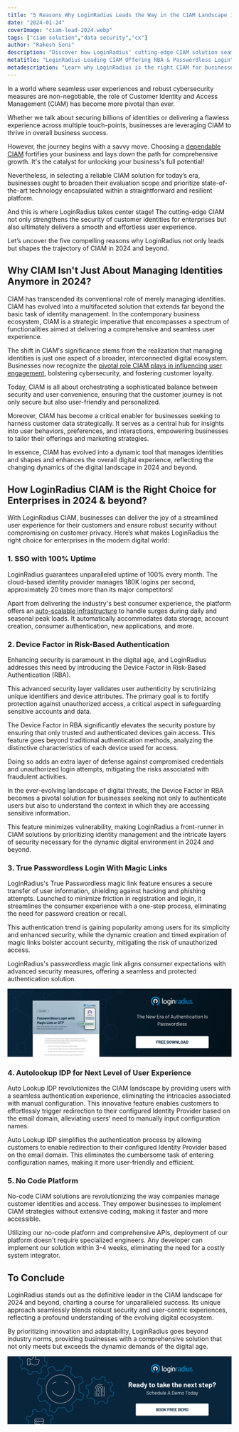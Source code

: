 ```yaml
---
title: "5 Reasons Why LoginRadius Leads the Way in the CIAM Landscape in 2024 & Beyond"
date: "2024-01-24"
coverImage: "ciam-lead-2024.webp"
tags: ["ciam solution","data security","cx"]
author: "Rakesh Soni"
description: "Discover how LoginRadius’ cutting-edge CIAM solution seamlessly integrates state-of-the-art technology for robust security and unparalleled user experiences, making it the go-to choice for businesses navigating the digital terrain."
metatitle: "LoginRadius-Leading CIAM Offering RBA & Passwordless Login"
metadescription: "Learn why LoginRadius is the right CIAM for businesses in 2024 & beyond. Explore innovative features, including device factor in RBA & true passwordless login."
---
```

In a world where seamless user experiences and robust cybersecurity measures are non-negotiable, the role of Customer Identity and Access Management (CIAM) has become more pivotal than ever.

Whether we talk about securing billions of identities or delivering a flawless experience across multiple touch-points, businesses are leveraging CIAM to thrive in overall business success. 

However, the journey begins with a savvy move. Choosing a [dependable CIAM](https://loginradius.com/) fortifies your business and lays down the path for comprehensive growth. It's the catalyst for unlocking your business's full potential!

Nevertheless, in selecting a reliable CIAM solution for today’s era, businesses ought to broaden their evaluation scope and prioritize state-of-the-art technology encapsulated within a straightforward and resilient platform.

And this is where LoginRadius takes center stage! The cutting-edge CIAM not only strengthens the security of customer identities for enterprises but also ultimately delivers a smooth and effortless user experience.

Let’s uncover the five compelling reasons why LoginRadius not only leads but shapes the trajectory of CIAM in 2024 and beyond. 

## Why CIAM Isn't Just About Managing Identities Anymore in 2024?

CIAM has transcended its conventional role of merely managing identities. CIAM has evolved into a multifaceted solution that extends far beyond the basic task of identity management. In the contemporary business ecosystem, CIAM is a strategic imperative that encompasses a spectrum of functionalities aimed at delivering a comprehensive and seamless user experience.

The shift in CIAM's significance stems from the realization that managing identities is just one aspect of a broader, interconnected digital ecosystem. Businesses now recognize the [pivotal role CIAM plays in influencing user engagement](https://www.loginradius.com/blog/growth/consumer-management-to-consumer-engagement/), bolstering cybersecurity, and fostering customer loyalty. 

Today, CIAM is all about orchestrating a sophisticated balance between security and user convenience, ensuring that the customer journey is not only secure but also user-friendly and personalized.

Moreover, CIAM has become a critical enabler for businesses seeking to harness customer data strategically. It serves as a central hub for insights into user behaviors, preferences, and interactions, empowering businesses to tailor their offerings and marketing strategies. 

In essence, CIAM has evolved into a dynamic tool that manages identities and shapes and enhances the overall digital experience, reflecting the changing dynamics of the digital landscape in 2024 and beyond.

## How LoginRadius CIAM is the Right Choice for Enterprises in 2024 & beyond?

With LoginRadius CIAM, businesses can deliver the joy of a streamlined user experience for their customers and ensure robust security without compromising on customer privacy. Here’s what makes LoginRadius the right choice for enterprises in the modern digital world: 

### 1. SSO with 100% Uptime 

LoginRadius guarantees unparalleled uptime of 100% every month. The cloud-based identity provider manages 180K logins per second, approximately 20 times more than its major competitors!

Apart from delivering the industry's best consumer experience,  the platform offers an [auto-scalable infrastructure](https://www.loginradius.com/scalability/) to handle surges during daily and seasonal peak loads. It automatically accommodates data storage, account creation, consumer authentication, new applications, and more.

### 2. Device Factor in Risk-Based Authentication

Enhancing security is paramount in the digital age, and LoginRadius addresses this need by introducing the Device Factor in Risk-Based Authentication (RBA). 

This advanced security layer validates user authenticity by scrutinizing unique identifiers and device attributes. The primary goal is to fortify protection against unauthorized access, a critical aspect in safeguarding sensitive accounts and data.

The Device Factor in RBA significantly elevates the security posture by ensuring that only trusted and authenticated devices gain access. This feature goes beyond traditional authentication methods, analyzing the distinctive characteristics of each device used for access. 

Doing so adds an extra layer of defense against compromised credentials and unauthorized login attempts, mitigating the risks associated with fraudulent activities.

In the ever-evolving landscape of digital threats, the Device Factor in RBA becomes a pivotal solution for businesses seeking not only to authenticate users but also to understand the context in which they are accessing sensitive information. 

This feature minimizes vulnerability, making LoginRadius a front-runner in CIAM solutions by prioritizing identity management and the intricate layers of security necessary for the dynamic digital environment in 2024 and beyond.

### 3. True Passwordless Login With Magic Links

LoginRadius's True Passwordless magic link feature ensures a secure transfer of user information, shielding against hacking and phishing attempts. Launched to minimize friction in registration and login, it streamlines the consumer experience with a one-step process, eliminating the need for password creation or recall. 

This authentication trend is gaining popularity among users for its simplicity and enhanced security, while the dynamic creation and timed expiration of magic links bolster account security, mitigating the risk of unauthorized access. 

LoginRadius's passwordless magic link aligns consumer expectations with advanced security measures, offering a seamless and protected authentication solution.

[![DS-pswrdless-login-magic-links-otp](DS-pswrdless-login-magic-links-otp.webp)](https://www.loginradius.com/resource/passwordless-login-magic-link-otp-datasheet)

### 4. Autolookup IDP for Next Level of User Experience 

Auto Lookup IDP revolutionizes the CIAM landscape by providing users with a seamless authentication experience, eliminating the intricacies associated with manual configuration. This innovative feature enables customers to effortlessly trigger redirection to their configured Identity Provider based on the email domain, alleviating users' need to manually input configuration names.

Auto Lookup IDP simplifies the authentication process by allowing customers to enable redirection to their configured Identity Provider based on the email domain. This eliminates the cumbersome task of entering configuration names, making it more user-friendly and efficient.

### 5. No Code Platform

No-code CIAM solutions are revolutionizing the way companies manage customer identities and access. They empower businesses to implement CIAM strategies without extensive coding, making it faster and more accessible.

Utilizing our no-code platform and comprehensive APIs, deployment of our platform doesn't require specialized engineers. Any developer can implement our solution within 3-4 weeks, eliminating the need for a costly system integrator.

## To Conclude

LoginRadius stands out as the definitive leader in the CIAM landscape for 2024 and beyond, charting a course for unparalleled success. Its unique approach seamlessly blends robust security and user-centric experiences, reflecting a profound understanding of the evolving digital ecosystem. 

By prioritizing innovation and adaptability, LoginRadius goes beyond industry norms, providing businesses with a comprehensive solution that not only meets but exceeds the dynamic demands of the digital age.

[![book-a-free-demo-loginradius](../../assets/book-a-demo-loginradius.webp)](https://www.loginradius.com/contact-us?utm_source=blog&utm_medium=web&utm_campaign=lr-leads-ciam-landscape-2024-beyond)